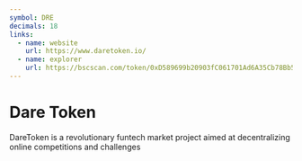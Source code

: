 ```yaml
---
symbol: DRE
decimals: 18
links:
  - name: website
    url: https://www.daretoken.io/
  - name: explorer
    url: https://bscscan.com/token/0xD589699b20903fC061701Ad6A35Cb78Bb5Dd734E
---
```


# Dare Token

DareToken is a revolutionary funtech market project aimed at decentralizing online competitions and challenges

